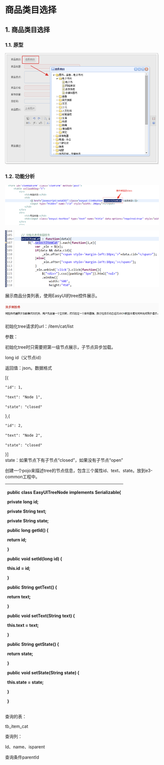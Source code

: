 # 商品类目选择

## 1.  商品类目选择

### 1.1. 原型

![](../../../../.gitbook/assets/image%20%2839%29.png)

### 1.2. 功能分析

![](../../../../.gitbook/assets/image%20%28223%29.png)

![](../../../../.gitbook/assets/image%20%2887%29.png)

展示商品分类列表，使用EasyUI的tree控件展示。

![](../../../../.gitbook/assets/image%20%2891%29.png)

初始化tree请求的url：/item/cat/list

参数：

初始化tree时只需要把第一级节点展示，子节点异步加载。

long id（父节点id）

返回值：json。数据格式

\[{   

    "id": 1,   

    "text": "Node 1",   

    "state": "closed"

},{   

    "id": 2,   

    "text": "Node 2",   

    "state": "closed"  

}\]  
 state：如果节点下有子节点“closed”，如果没有子节点“open”

创建一个pojo来描述tree的节点信息，包含三个属性id、text、state。放到e3-common工程中。

<table>
  <thead>
    <tr>
      <th style="text-align:left">
        <p><b>public</b>  <b>class</b> EasyUITreeNode <b>implements</b> Serializable{</p>
        <p> <b>private</b>  <b>long</b> id;</p>
        <p> <b>private</b> String text;</p>
        <p> <b>private</b> String state;</p>
        <p> <b>public</b>  <b>long</b> getId() {</p>
        <p> <b>return</b> id;</p>
        <p>}</p>
        <p> <b>public</b>  <b>void</b> setId(<b>long</b> id) {</p>
        <p> <b>this</b>.id = id;</p>
        <p>}</p>
        <p> <b>public</b> String getText() {</p>
        <p> <b>return</b> text;</p>
        <p>}</p>
        <p> <b>public</b>  <b>void</b> setText(String text) {</p>
        <p> <b>this</b>.text = text;</p>
        <p>}</p>
        <p> <b>public</b> String getState() {</p>
        <p> <b>return</b> state;</p>
        <p>}</p>
        <p> <b>public</b>  <b>void</b> setState(String state) {</p>
        <p> <b>this</b>.state = state;</p>
        <p>}</p>
        <p>}</p>
      </th>
    </tr>
  </thead>
  <tbody></tbody>
</table>查询的表：

tb\_item\_cat

查询列：

Id、name、isparent

查询条件parentId

